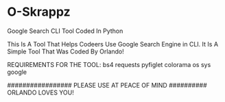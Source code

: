 # O-Skrappz
Google Search CLI Tool Coded In Python

This Is A Tool That Helps Codeers Use Google Search Engine in CLI.
It Is A Simple Tool That Was Coded By Orlando!

REQUIREMENTS FOR THE TOOL:
bs4
requests
pyfiglet
colorama
os
sys
google

################# PLEASE USE AT PEACE OF MIND ########## ORLANDO LOVES YOU!
